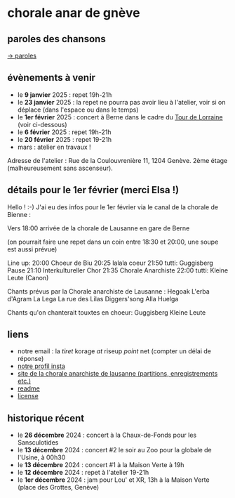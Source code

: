 # chorale anar de gnève
    
## paroles des chansons

[→ paroles](./paroles.md)

## évènements à venir 

- le __9 janvier__ 2025 : repet 19h-21h
- le __23 janvier__ 2025 : la repet ne pourra pas avoir lieu à l'atelier, voir si on déplace (dans l'espace ou dans le temps)
- le __1er février__ 2025 : concert à Berne dans le cadre du [Tour de Lorraine](https://www.tourdelorraine.ch) (voir ci-dessous)
- le __6 février__ 2025 : repet 19h-21h
- le __20 février__ 2025 : repet 19-21h
- mars : atelier en travaux !

Adresse de l'atelier : Rue de la Coulouvrenière 11, 1204 Genève. 2ème étage (malheureusement sans ascenseur).

## détails pour le 1er février (merci Elsa !)

Hello ! :-) J'ai eu des infos pour le 1er février via le canal de la chorale de Bienne :

Vers 18:00 arrivée de la chorale de Lausanne en gare de Berne

(on pourrait faire une repet dans un coin entre 18:30 et 20:00, une soupe est aussi prévue)

Line up:
20:00 Choeur de Biu
20:25 lalala coeur
21:50 tutti: Guggisberg
Pause 
21:10 Interkultureller Chor
21:35 Chorale Anarchiste
22:00 tutti: Kleine Leute (Canon) 
 
Chants prévus par la Chorale anarchiste de Lausanne :
Hegoak
L'erba d'Agram
La Lega
La rue des Lilas
Diggers'song
Alla Huelga

Chants qu'on chanterait touxtes en choeur:
Guggisberg
Kleine Leute

## liens
- notre email : la *tiret* korage *at* riseup *point* net (compter un délai de réponse)
- [notre profil insta](https://www.instagram.com/lachoraleanardegneve)
- [site de la chorale anarchiste de lausanne (partitions, enregistrements etc.)](https://lachorale.ch)
- [readme](./README.md)
- [license](./LICENSE)

## historique récent
- le __26 décembre__ 2024 : concert à la Chaux-de-Fonds pour les Sansculotides
- le __13 décembre__ 2024 : concert #2 le soir au Zoo pour la globale de l'Usine, à 00h30 
- le __13 décembre__ 2024 : concert #1 à la Maison Verte à 19h 
- le __12 décembre__ 2024 : repet à l'atelier 19-21h 
- le __1er décembre__ 2024 : jam pour Lou' et XR, 13h à la Maison Verte (place des Grottes, Genève)

